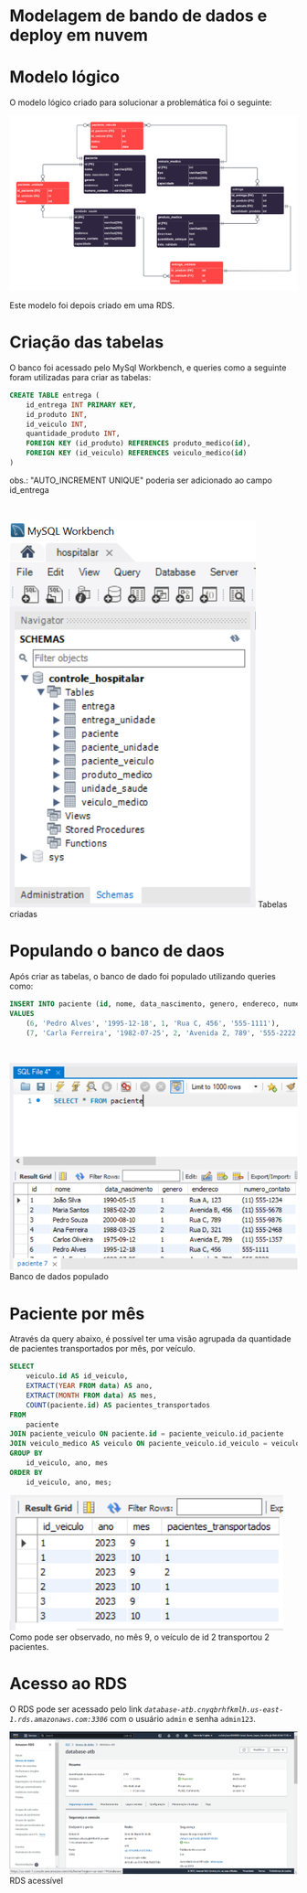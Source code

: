 # Modelagem de bando de dados e deploy em nuvem
# Modelo lógico
O modelo lógico criado para solucionar a problemática foi o seguinte:

![Modelo Logico Bando de Dados](./images/modelo_logico.png) 

Este modelo foi depois criado em uma RDS.

# Criação das tabelas
O banco foi acessado pelo MySql Workbench, e queries como a seguinte foram utilizadas para criar as tabelas:
```sql
CREATE TABLE entrega (
    id_entrega INT PRIMARY KEY,
    id_produto INT,
    id_veiculo INT,
    quantidade_produto INT,
    FOREIGN KEY (id_produto) REFERENCES produto_medico(id),
    FOREIGN KEY (id_veiculo) REFERENCES veiculo_medico(id)
)
```
obs.:  "AUTO_INCREMENT UNIQUE" poderia ser adicionado ao campo id_entrega

<br>

![Tabelas Criadas](./images/tabelas.png)
Tabelas criadas

# Populando o banco de daos

Após criar as tabelas, o banco de dado foi populado utilizando queries como:

```sql
INSERT INTO paciente (id, nome, data_nascimento, genero, endereco, numero_contato)
VALUES
    (6, 'Pedro Alves', '1995-12-18', 1, 'Rua C, 456', '555-1111'),
    (7, 'Carla Ferreira', '1982-07-25', 2, 'Avenida Z, 789', '555-2222');
```
<br>

![Alt text](./images/populado.png)
Banco de dados populado


# Paciente por mês
Através da query abaixo, é possível ter uma visão agrupada da quantidade de pacientes transportados por mês, por veículo.

```sql
SELECT
    veiculo.id AS id_veiculo,
    EXTRACT(YEAR FROM data) AS ano,
    EXTRACT(MONTH FROM data) AS mes,
    COUNT(paciente.id) AS pacientes_transportados
FROM
    paciente
JOIN paciente_veiculo ON paciente.id = paciente_veiculo.id_paciente
JOIN veiculo_medico AS veiculo ON paciente_veiculo.id_veiculo = veiculo.id
GROUP BY
    id_veiculo, ano, mes
ORDER BY
    id_veiculo, ano, mes;
```

![Retorno da Query](./images/retorno.png)
Como pode ser observado, no mês 9, o veículo de id 2 transportou 2 pacientes.

# Acesso ao RDS

O RDS pode ser acessado pelo link *`database-atb.cnyqbrhfkmlh.us-east-1.rds.amazonaws.com:3306`* com o usuário `admin` e senha `admin123`.

![RDS Acessível](./images/rds.png)
RDS acessível